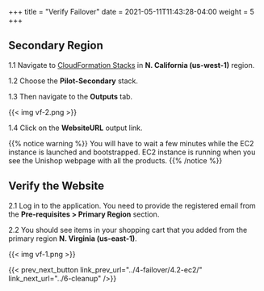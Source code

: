 +++
title = "Verify Failover"
date =  2021-05-11T11:43:28-04:00
weight = 5
+++

## Secondary Region

1.1 Navigate to [CloudFormation Stacks](https://console.aws.amazon.com/cloudformation/home?region=us-west-1#/stacks/) in **N. California (us-west-1)** region.

1.2 Choose the **Pilot-Secondary** stack.

1.3 Then navigate to the **Outputs** tab.

{{< img vf-2.png >}}

1.4 Click on the **WebsiteURL** output link.

{{% notice warning %}}
You will have to wait a few minutes while the EC2 instance is launched and bootstrapped.  EC2 instance is running when you see the Unishop webpage with all the products.
{{% /notice %}}

## Verify the Website

2.1 Log in to the application. You need to provide the registered email from the **Pre-requisites > Primary Region** section.

2.2 You should see items in your shopping cart that you added from the primary region **N. Virginia (us-east-1)**.

{{< img vf-1.png >}}

{{< prev_next_button link_prev_url="../4-failover/4.2-ec2/" link_next_url="../6-cleanup" />}}
